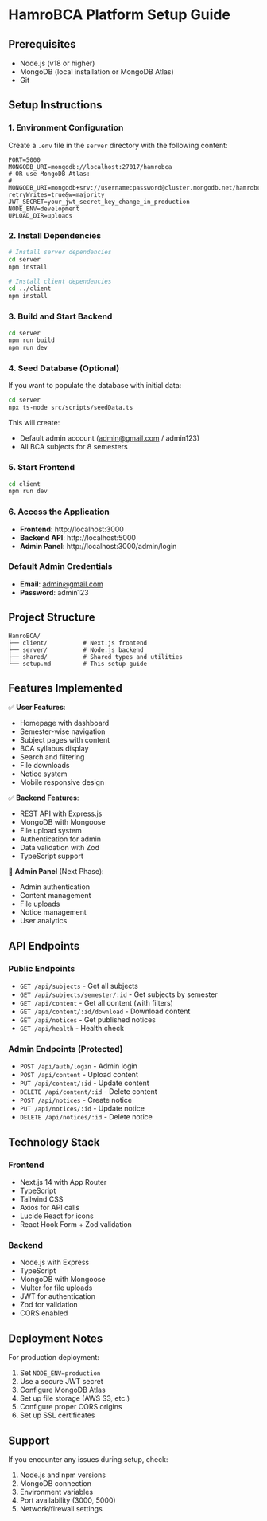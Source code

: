 # HamroBCA Platform Setup Guide

## Prerequisites
- Node.js (v18 or higher)
- MongoDB (local installation or MongoDB Atlas)
- Git

## Setup Instructions

### 1. Environment Configuration

Create a `.env` file in the `server` directory with the following content:

```env
PORT=5000
MONGODB_URI=mongodb://localhost:27017/hamrobca
# OR use MongoDB Atlas:
# MONGODB_URI=mongodb+srv://username:password@cluster.mongodb.net/hamrobca?retryWrites=true&w=majority
JWT_SECRET=your_jwt_secret_key_change_in_production
NODE_ENV=development
UPLOAD_DIR=uploads
```

### 2. Install Dependencies

```bash
# Install server dependencies
cd server
npm install

# Install client dependencies
cd ../client
npm install
```

### 3. Build and Start Backend

```bash
cd server
npm run build
npm run dev
```

### 4. Seed Database (Optional)

If you want to populate the database with initial data:

```bash
cd server
npx ts-node src/scripts/seedData.ts
```

This will create:
- Default admin account (admin@gmail.com / admin123)
- All BCA subjects for 8 semesters

### 5. Start Frontend

```bash
cd client
npm run dev
```

### 6. Access the Application

- **Frontend**: http://localhost:3000
- **Backend API**: http://localhost:5000
- **Admin Panel**: http://localhost:3000/admin/login

### Default Admin Credentials
- **Email**: admin@gmail.com
- **Password**: admin123

## Project Structure

```
HamroBCA/
├── client/          # Next.js frontend
├── server/          # Node.js backend
├── shared/          # Shared types and utilities
└── setup.md         # This setup guide
```

## Features Implemented

✅ **User Features**:
- Homepage with dashboard
- Semester-wise navigation
- Subject pages with content
- BCA syllabus display
- Search and filtering
- File downloads
- Notice system
- Mobile responsive design

✅ **Backend Features**:
- REST API with Express.js
- MongoDB with Mongoose
- File upload system
- Authentication for admin
- Data validation with Zod
- TypeScript support

🔄 **Admin Panel** (Next Phase):
- Admin authentication
- Content management
- File uploads
- Notice management
- User analytics

## API Endpoints

### Public Endpoints
- `GET /api/subjects` - Get all subjects
- `GET /api/subjects/semester/:id` - Get subjects by semester
- `GET /api/content` - Get all content (with filters)
- `GET /api/content/:id/download` - Download content
- `GET /api/notices` - Get published notices
- `GET /api/health` - Health check

### Admin Endpoints (Protected)
- `POST /api/auth/login` - Admin login
- `POST /api/content` - Upload content
- `PUT /api/content/:id` - Update content
- `DELETE /api/content/:id` - Delete content
- `POST /api/notices` - Create notice
- `PUT /api/notices/:id` - Update notice
- `DELETE /api/notices/:id` - Delete notice

## Technology Stack

### Frontend
- Next.js 14 with App Router
- TypeScript
- Tailwind CSS
- Axios for API calls
- Lucide React for icons
- React Hook Form + Zod validation

### Backend
- Node.js with Express
- TypeScript
- MongoDB with Mongoose
- Multer for file uploads
- JWT for authentication
- Zod for validation
- CORS enabled

## Deployment Notes

For production deployment:
1. Set `NODE_ENV=production`
2. Use a secure JWT secret
3. Configure MongoDB Atlas
4. Set up file storage (AWS S3, etc.)
5. Configure proper CORS origins
6. Set up SSL certificates

## Support

If you encounter any issues during setup, check:
1. Node.js and npm versions
2. MongoDB connection
3. Environment variables
4. Port availability (3000, 5000)
5. Network/firewall settings
